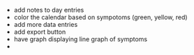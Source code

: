 - add notes to day entries
- color the calendar based on sympotoms (green, yellow, red)
- add more data entries
- add export button
- have graph displaying line graph of symptoms
-
